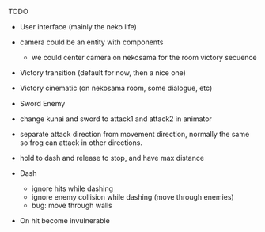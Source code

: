 TODO

* User interface (mainly the neko life)

* camera could be an entity with components
  - we could center camera on nekosama for the room victory secuence

* Victory transition (default for now, then a nice one)
* Victory cinematic (on nekosama room, some dialogue, etc)

* Sword Enemy

* change kunai and sword to attack1 and attack2 in animator

* separate attack direction from movement direction, normally the same so frog can attack in other directions.

* hold to dash and release to stop, and have max distance

* Dash
  - ignore hits while dashing
  - ignore enemy collision while dashing (move through enemies)
  - bug: move through walls

* On hit become invulnerable